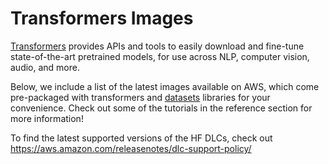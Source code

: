 # Transformers Images

[Transformers](https://huggingface.co/docs/transformers/en/index) provides APIs and tools to easily download and fine-tune state-of-the-art pretrained models, for use across NLP, computer vision, audio, and more.

Below, we include a list of the latest images available on AWS, which come pre-packaged with transformers and [datasets](https://huggingface.co/docs/datasets/en/index) libraries for your convenience. Check out some of the tutorials in the reference section for more information!

 To find the latest supported versions of the HF DLCs, check out https://aws.amazon.com/releasenotes/dlc-support-policy/
